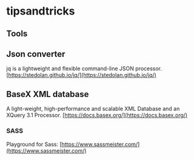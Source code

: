 # tipsandtricks

## Tools

## Json converter
jq is a lightweight and flexible command-line JSON processor.
[https://stedolan.github.io/jq/](https://stedolan.github.io/jq/)

## BaseX XML database 
A light-weight, high-performance and scalable XML Database and an XQuery 3.1 Processor. [https://docs.basex.org/](https://docs.basex.org/)

### SASS
Playground for Sass: [https://www.sassmeister.com/](https://www.sassmeister.com/)
